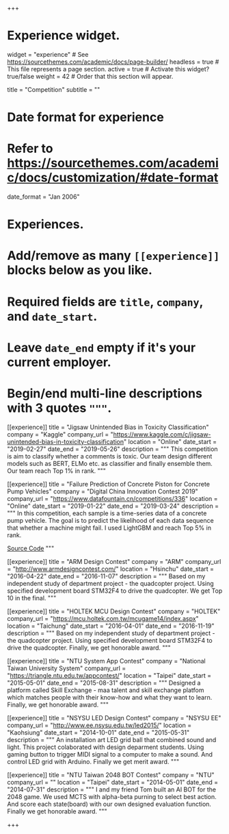 +++
# Experience widget.
widget = "experience"  # See https://sourcethemes.com/academic/docs/page-builder/
headless = true  # This file represents a page section.
active = true  # Activate this widget? true/false
weight = 42  # Order that this section will appear.

title = "Competition"
subtitle = ""

# Date format for experience
#   Refer to https://sourcethemes.com/academic/docs/customization/#date-format
date_format = "Jan 2006"

# Experiences.
#   Add/remove as many `[[experience]]` blocks below as you like.
#   Required fields are `title`, `company`, and `date_start`.
#   Leave `date_end` empty if it's your current employer.
#   Begin/end multi-line descriptions with 3 quotes `"""`.
[[experience]]
  title = "Jigsaw Unintended Bias in Toxicity Classification"
  company = "Kaggle"
  company_url = "https://www.kaggle.com/c/jigsaw-unintended-bias-in-toxicity-classification"
  location = "Online"
  date_start = "2019-02-27"
  date_end = "2019-05-26"
  description = """
  This competition is aim to classify whether a comments is toxic. Our team design different models such as BERT, ELMo etc. as classifier and finally ensemble them. Our team reach Top 1% in rank.
  """

[[experience]]
  title = "Failure Prediction of Concrete Piston for Concrete Pump Vehicles"
  company = "Digital China Innovation Contest 2019"
  company_url = "https://www.datafountain.cn/competitions/336"
  location = "Online"
  date_start = "2019-01-22"
  date_end = "2019-03-24"
  description = """
  In this competition, each sample is a time-series data of a concrete pump vehicle. The goal is to predict the likelihood of each data sequence that whether a machine might fail. I used LightGBM and reach Top 5% in rank.
  
  [Source Code](https://github.com/daviddwlee84/MachineLearningPractice/tree/master/Project/DCIC2019)
  """

[[experience]]
  title = "ARM Design Contest"
  company = "ARM"
  company_url = "http://www.armdesigncontest.com/"
  location = "Hsinchu"
  date_start = "2016-04-22"
  date_end = "2016-11-07"
  description = """
  Based on my independent study of department project - the quadcopter project. Using specified development board STM32F4 to drive the quadcopter. We get Top 10 in the final.
  """

[[experience]]
  title = "HOLTEK MCU Design Contest"
  company = "HOLTEK"
  company_url = "https://mcu.holtek.com.tw/mcugame14/index.aspx"
  location = "Taichung"
  date_start = "2016-04-01"
  date_end = "2016-11-19"
  description = """
  Based on my independent study of department project - the quadcopter project. Using specified development board STM32F4 to drive the quadcopter. Finally, we get honorable award.
  """

[[experience]]
  title = "NTU System App Contest"
  company = "National Taiwan University System"
  company_url = "https://triangle.ntu.edu.tw/appcontest/"
  location = "Taipei"
  date_start = "2015-05-01"
  date_end = "2015-08-31"
  description = """
  Designed a platform called Skill Exchange -  maa talent and skill exchange platfom which matches people with their know-how and what they want to learn. Finally, we get honorable award.
  """

[[experience]]
  title = "NSYSU LED Design Contest"
  company = "NSYSU EE"
  company_url = "http://www.ee.nsysu.edu.tw/led2015/"
  location = "Kaohsiung"
  date_start = "2014-10-01"
  date_end = "2015-05-31"
  description = """
  An installation art LED grid ball that combined sound and light. This project colaborated with design deparment students. Using gaming button to trigger MIDI signal to a computer to make a sound. And control LED grid with Arduino. Finally we get merit award.
  """

[[experience]]
  title = "NTU Taiwan 2048 BOT Contest"
  company = "NTU"
  company_url = ""
  location = "Taipei"
  date_start = "2014-05-01"
  date_end = "2014-07-31"
  description = """
  I and my friend Tom built an AI BOT for the 2048 game. We used MCTS with alpha-beta purning to select best action. And score each state(board) with our own designed evaluation function. Finally we get honorable award.
  """

+++
